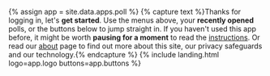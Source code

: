 {% assign app = site.data.apps.poll %}
{% capture text %}Thanks for logging in, let's __get started__. Use the menus above, your __recently opened__ polls, or the buttons below to jump straight in. If you haven't used this app before, it might be worth __pausing for a moment__ to read the [instructions](#instructions). Or read our [about](/about/) page to find out more about this site, our privacy safeguards and our technology.{% endcapture %}
{% include landing.html logo=app.logo buttons=app.buttons %}